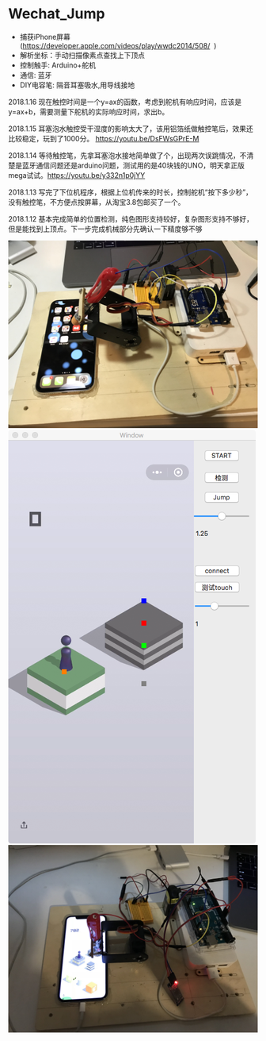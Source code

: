 # Wechat_Jump


* 捕获iPhone屏幕(https://developer.apple.com/videos/play/wwdc2014/508/  )
* 解析坐标：手动扫描像素点查找上下顶点
* 控制触手: Arduino+舵机
* 通信: 蓝牙
* DIY电容笔: 隔音耳塞吸水,用导线接地

2018.1.16
现在触控时间是一个y=ax的函数，考虑到舵机有响应时间，应该是y=ax+b，需要测量下舵机的实际响应时间，求出b。

2018.1.15
耳塞泡水触控受干湿度的影响太大了，该用铝箔纸做触控笔后，效果还比较稳定，玩到了1000分。
https://youtu.be/DsFWsGPrE-M

2018.1.14
等待触控笔，先拿耳塞泡水接地简单做了个，出现两次误跳情况，不清楚是蓝牙通信问题还是arduino问题，测试用的是40块钱的UNO，明天拿正版mega试试。https://youtu.be/y332n1p0jYY

2018.1.13
写完了下位机程序，根据上位机传来的时长，控制舵机“按下多少秒”，没有触控笔，不方便点按屏幕，从淘宝3.8包邮买了一个。

2018.1.12
基本完成简单的位置检测，纯色图形支持较好，复杂图形支持不够好，但是能找到上顶点。下一步完成机械部分先确认一下精度够不够







![Arduino](https://raw.githubusercontent.com/zhangxigithub/Wechat_Jump/master/pic3.JPG)
![Mac](https://raw.githubusercontent.com/zhangxigithub/Wechat_Jump/master/pic.png)
![Arduino](https://raw.githubusercontent.com/zhangxigithub/Wechat_Jump/master/pic2.JPG)
